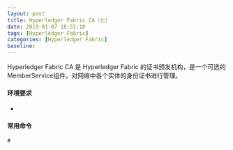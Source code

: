 ```yaml
---
layout: post
title: Hyperledger Fabric CA（七）
date: 2019-01-07 18:51:18
tags: [Hyperledger Fabric]
categories: [Hyperledger Fabric]
baseline:
---
```


Hyperledger Fabric CA 是 Hyperledger Fabric 的证书颁发机构，是一个可选的MemberService组件，对网络中各个实体的身份证书进行管理。

#### 环境要求
-

#### 常用命令
```
# 
```
